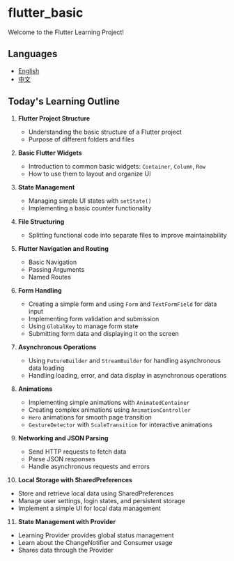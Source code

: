 # flutter_basic

Welcome to the Flutter Learning Project!

## Languages
- [English](README_EN.md)
- [中文](README_CN.md)

## Today's Learning Outline

1. **Flutter Project Structure**
   - Understanding the basic structure of a Flutter project
   - Purpose of different folders and files

2. **Basic Flutter Widgets**
   - Introduction to common basic widgets: `Container`, `Column`, `Row`
   - How to use them to layout and organize UI

3. **State Management**
   - Managing simple UI states with `setState()`
   - Implementing a basic counter functionality

4. **File Structuring**
   - Splitting functional code into separate files to improve maintainability

5. **Flutter Navigation and Routing**
   - Basic Navigation
   - Passing Arguments
   - Named Routes

6. **Form Handling**
   - Creating a simple form and using `Form` and `TextFormField` for data input
   - Implementing form validation and submission
   - Using `GlobalKey` to manage form state
   - Submitting form data and displaying it on the screen

7. **Asynchronous Operations**
   - Using `FutureBuilder` and `StreamBuilder` for handling asynchronous data loading
   - Handling loading, error, and data display in asynchronous operations

8. **Animations**
   - Implementing simple animations with `AnimatedContainer`
   - Creating complex animations using `AnimationController`
   - `Hero` animations for smooth page transition
   - `GestureDetector` with `ScaleTransition` for interactive animations

9. **Networking and JSON Parsing**
   - Send HTTP requests to fetch data
   - Parse JSON responses
   - Handle asynchronous requests and errors

10. **Local Storage with SharedPreferences**
   - Store and retrieve local data using SharedPreferences
   - Manage user settings, login states, and persistent storage
   - Implement a simple UI for local data management

11. **State Management with Provider**
   - Learning Provider provides global status management
   - Learn about the ChangeNotifier and Consumer usage
   - Shares data through the Provider